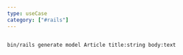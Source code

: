```yaml
---
type: useCase
category: ["#rails"]
---
```




```ad-example

bin/rails generate model Article title:string body:text
```

